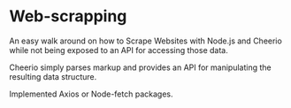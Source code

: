 # Web-scrapping
An easy walk around on how to Scrape Websites with Node.js and Cheerio while not being exposed to an API for accessing those data.

Cheerio simply parses markup and provides an API for manipulating the resulting data structure. 

Implemented Axios or Node-fetch packages.
